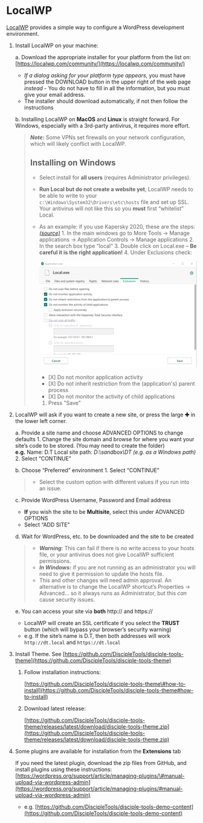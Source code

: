 # LocalWP

[LocalWP](https://localwp.com/#) provides a simple way to configure a WordPress development environment.

1. Install LocalWP on your machine:

   a. Download the appropriate installer for your platform from the list on: [https://localwp.com/community/](https://localwp.com/community/)

   * _If a dialog asking for your platform type appears_, you must have pressed the DOWNLOAD button in the upper right of the web page _instead_ - You do not have to fill in all the information, but you must give your email address.
   * The installer should download automatically, if not then follow the instructions

   b. Installing LocalWP on **MacOS** and **Linux** is straight forward. For Windows, especially with a 3rd-party antivirus, it requires more effort.

   > _**Note**_**:** Some VPNs set firewalls on your network configuration, which will likely conflict with LocalWP.
   >
   > ## Installing on Windows
   >
   > * Select install for **all users** \(requires Administrator privileges\).
   > * **Run Local but do not create a website yet**, LocalWP needs to be able to write to your `c:\Windows\System32\Drivers\etc\hosts` file and set up SSL. Your antivirus will not like this so you **must** first “whitelist” Local.
   > * As an example: if you use Kapersky 2020, these are the steps: [_\(source\)_](https://localwp.com/community/t/how-to-run-local-5-0-7-windows-10-antivirus-software-kaspersky/15290) 1. In the main windows go to More Tools -&gt; Manage applications -&gt; Application Controls -&gt; Manage applications 2. In the search box type “local” 3. Double click on Local.exe – **Be careful it is the right application!** 4. Under Exclusions check:
   >
   >   ![Kapersky Settings](../.gitbook/assets/Kapersky_Settings.png)
   >
   >   * \[X\] Do not monitor application activity
   >   * \[X\] Do not inherit restriction from the \(application's\) parent process
   >   * \[X\] Do not monitor the activity of child applications
   >
   >   1. Press "Save"

2. LocalWP will ask if you want to create a new site, or press the large **✚** in the lower left corner.

   a. Provide a site name and choose ADVANCED OPTIONS to change defaults 1. Change the site domain and browse for where you want your site’s code to be stored. \(You may need to create the folder\)  
   **e.g.** Name: D.T Local site path: _D:\sandbox\DT \(e.g. as a Windows path\)_ 2. Select “CONTINUE”

   b. Choose “Preferred” environment 1. Select “CONTINUE”

   > * Select the custom option with different values if you run into an issue.

   c. Provide WordPress Username, Password and Email address

   * **If** you wish the site to be **Multisite**, select this under ADVANCED OPTIONS
   * Select “ADD SITE”

   d. Wait for WordPress, etc. to be downloaded and the site to be created

   > * _**Warning**_: This can fail if there is no write access to your hosts file, or your antivirus does not give LocalWP sufficient permissions.
   > * _**In Windows:**_ if you are not running as an administrator you will need to give it permission to update the hosts file.
   > * This and other changes will need admin approval.  An alternative is to change the LocalWP shortcut’s Properties -&gt; Advanced… so it always runs as Administrator, but this _can_ cause security issues.

   e. You can access your site via **both** http:// and https://

   * LocalWP will create an SSL certificate if you select the **TRUST** button \(which will bypass your browser’s security warning\)
   * e.g. If the site’s name is D.T, then both addresses will work `http://dt.local` and `https://dt.local`

3. Install Theme. See [https://github.com/DiscipleTools/disciple-tools-theme](https://github.com/DiscipleTools/disciple-tools-theme)
   1. Follow installation instructions:  

       [https://github.com/DiscipleTools/disciple-tools-theme\#how-to-install](https://github.com/DiscipleTools/disciple-tools-theme#how-to-install)

   2. Download latest release:  

       [https://github.com/DiscipleTools/disciple-tools-theme/releases/latest/download/disciple-tools-theme.zip](https://github.com/DiscipleTools/disciple-tools-theme/releases/latest/download/disciple-tools-theme.zip)
4. Some plugins are available for installation from the **Extensions** tab

   If you need the latest plugin, download the zip files from GitHub, and install plugins using these instructions:  
   [https://wordpress.org/support/article/managing-plugins/\#manual-upload-via-wordpress-admin](https://wordpress.org/support/article/managing-plugins/#manual-upload-via-wordpress-admin)

   * e.g. [https://github.com/DiscipleTools/disciple-tools-demo-content](https://github.com/DiscipleTools/disciple-tools-demo-content)

